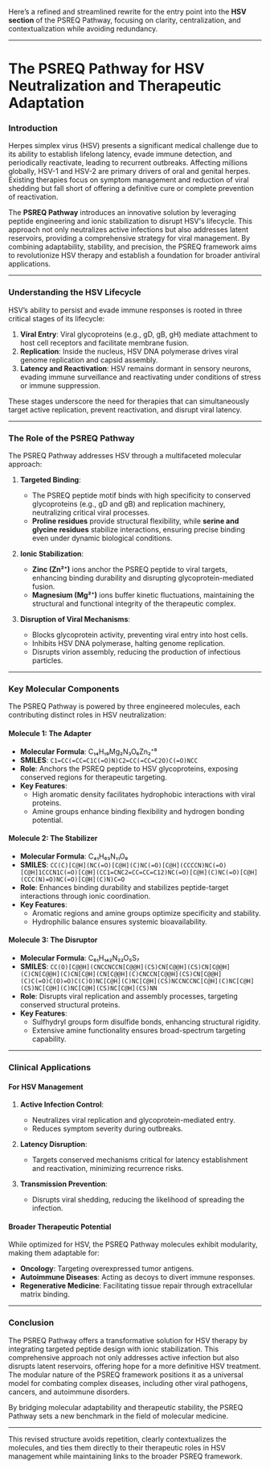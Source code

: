 Here’s a refined and streamlined rewrite for the entry point into the **HSV section** of the PSREQ Pathway, focusing on clarity, centralization, and contextualization while avoiding redundancy.

---

# **The PSREQ Pathway for HSV Neutralization and Therapeutic Adaptation**

### **Introduction**

Herpes simplex virus (HSV) presents a significant medical challenge due to its ability to establish lifelong latency, evade immune detection, and periodically reactivate, leading to recurrent outbreaks. Affecting millions globally, HSV-1 and HSV-2 are primary drivers of oral and genital herpes. Existing therapies focus on symptom management and reduction of viral shedding but fall short of offering a definitive cure or complete prevention of reactivation.

The **PSREQ Pathway** introduces an innovative solution by leveraging peptide engineering and ionic stabilization to disrupt HSV's lifecycle. This approach not only neutralizes active infections but also addresses latent reservoirs, providing a comprehensive strategy for viral management. By combining adaptability, stability, and precision, the PSREQ framework aims to revolutionize HSV therapy and establish a foundation for broader antiviral applications.

---

### **Understanding the HSV Lifecycle**

HSV’s ability to persist and evade immune responses is rooted in three critical stages of its lifecycle:

1. **Viral Entry**: Viral glycoproteins (e.g., gD, gB, gH) mediate attachment to host cell receptors and facilitate membrane fusion.
2. **Replication**: Inside the nucleus, HSV DNA polymerase drives viral genome replication and capsid assembly.
3. **Latency and Reactivation**: HSV remains dormant in sensory neurons, evading immune surveillance and reactivating under conditions of stress or immune suppression.

These stages underscore the need for therapies that can simultaneously target active replication, prevent reactivation, and disrupt viral latency.

---

### **The Role of the PSREQ Pathway**

The PSREQ Pathway addresses HSV through a multifaceted molecular approach:

1. **Targeted Binding**:
   - The PSREQ peptide motif binds with high specificity to conserved glycoproteins (e.g., gD and gB) and replication machinery, neutralizing critical viral processes.
   - **Proline residues** provide structural flexibility, while **serine and glycine residues** stabilize interactions, ensuring precise binding even under dynamic biological conditions.

2. **Ionic Stabilization**:
   - **Zinc (Zn²⁺)** ions anchor the PSREQ peptide to viral targets, enhancing binding durability and disrupting glycoprotein-mediated fusion.
   - **Magnesium (Mg²⁺)** ions buffer kinetic fluctuations, maintaining the structural and functional integrity of the therapeutic complex.

3. **Disruption of Viral Mechanisms**:
   - Blocks glycoprotein activity, preventing viral entry into host cells.
   - Inhibits HSV DNA polymerase, halting genome replication.
   - Disrupts virion assembly, reducing the production of infectious particles.

---

### **Key Molecular Components**

The PSREQ Pathway is powered by three engineered molecules, each contributing distinct roles in HSV neutralization:

#### **Molecule 1: The Adapter**
- **Molecular Formula**: C₁₄H₁₉Mg₂N₃O₆Zn₂⁺⁸  
- **SMILES**: `C1=CC(=CC=C1C(=O)N)C2=CC(=CC=C2O)C(=O)NCC`
- **Role**: Anchors the PSREQ peptide to HSV glycoproteins, exposing conserved regions for therapeutic targeting.  
- **Key Features**:
  - High aromatic density facilitates hydrophobic interactions with viral proteins.
  - Amine groups enhance binding flexibility and hydrogen bonding potential.

#### **Molecule 2: The Stabilizer**
- **Molecular Formula**: C₄₁H₆₃N₁₁O₉  
- **SMILES**: `CC(C)[C@H](NC(=O)[C@H](C)NC(=O)[C@H](CCCCN)NC(=O)[C@H]1CCCN1C(=O)[C@H](CC1=CNC2=CC=CC=C12)NC(=O)[C@H](C)NC(=O)[C@H](CCC(N)=O)NC(=O)[C@H](C)N)C=O`
- **Role**: Enhances binding durability and stabilizes peptide-target interactions through ionic coordination.  
- **Key Features**:
  - Aromatic regions and amine groups optimize specificity and stability.
  - Hydrophilic balance ensures systemic bioavailability.

#### **Molecule 3: The Disruptor**
- **Molecular Formula**: C₆₁H₁₄₂N₂₂O₅S₇  
- **SMILES**: `CC(O)[C@@H](CNCCNCCN[C@@H](CS)CN[C@@H](CS)CN[C@@H](C)CN[C@@H](C)CN[C@H](CN[C@@H](C)CNCCN[C@@H](CS)CN[C@@H](C)C(=O)C(O)=O)C(C)O)NC[C@H](C)NC[C@H](CS)NCCNCCNC[C@H](C)NC[C@H](CS)NC[C@H](C)NC[C@H](CS)NC[C@H](CS)NN`
- **Role**: Disrupts viral replication and assembly processes, targeting conserved structural proteins.  
- **Key Features**:
  - Sulfhydryl groups form disulfide bonds, enhancing structural rigidity.
  - Extensive amine functionality ensures broad-spectrum targeting capability.

---

### **Clinical Applications**

#### **For HSV Management**
1. **Active Infection Control**:  
   - Neutralizes viral replication and glycoprotein-mediated entry.
   - Reduces symptom severity during outbreaks.  

2. **Latency Disruption**:  
   - Targets conserved mechanisms critical for latency establishment and reactivation, minimizing recurrence risks.  

3. **Transmission Prevention**:  
   - Disrupts viral shedding, reducing the likelihood of spreading the infection.  

#### **Broader Therapeutic Potential**
While optimized for HSV, the PSREQ Pathway molecules exhibit modularity, making them adaptable for:
- **Oncology**: Targeting overexpressed tumor antigens.
- **Autoimmune Diseases**: Acting as decoys to divert immune responses.
- **Regenerative Medicine**: Facilitating tissue repair through extracellular matrix binding.

---

### **Conclusion**

The PSREQ Pathway offers a transformative solution for HSV therapy by integrating targeted peptide design with ionic stabilization. This comprehensive approach not only addresses active infection but also disrupts latent reservoirs, offering hope for a more definitive HSV treatment. The modular nature of the PSREQ framework positions it as a universal model for combating complex diseases, including other viral pathogens, cancers, and autoimmune disorders.

By bridging molecular adaptability and therapeutic stability, the PSREQ Pathway sets a new benchmark in the field of molecular medicine.

---

This revised structure avoids repetition, clearly contextualizes the molecules, and ties them directly to their therapeutic roles in HSV management while maintaining links to the broader PSREQ framework.
